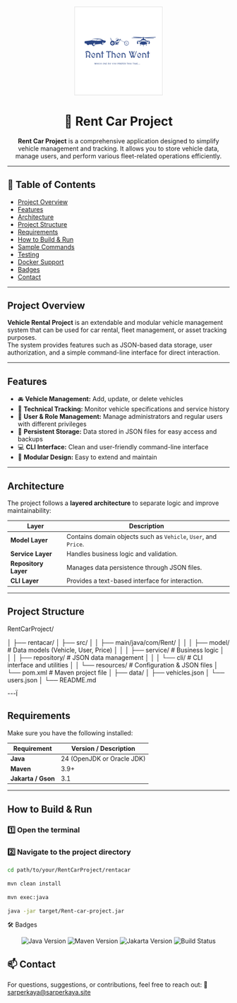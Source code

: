 <div align="center">
  <img src="RentThenWent.png" alt="Rent Logo" width="200" />

  <h1>🚗 Rent Car Project</h1>

  <p style="max-width:650px; margin:auto; text-align:center;">
    <strong>Rent Car Project</strong> is a comprehensive application designed to simplify vehicle management and tracking.  
    It allows you to store vehicle data, manage users, and perform various fleet-related operations efficiently.
  </p>
</div>

---

## 📘 Table of Contents
- [Project Overview](#project-overview)
- [Features](#features)
- [Architecture](#architecture)
- [Project Structure](#project-structure)
- [Requirements](#requirements)
- [How to Build & Run](#how-to-build--run)
- [Sample Commands](#sample-commands)
- [Testing](#testing)
- [Docker Support](#docker-support)
- [Badges](#badges)
- [Contact](#contact)

---

## Project Overview
**Vehicle Rental Project** is an extendable and modular vehicle management system that can be used for car rental, fleet management, or asset tracking purposes.  
The system provides features such as JSON-based data storage, user authorization, and a simple command-line interface for direct interaction.

---

## Features
- 🚘 **Vehicle Management:** Add, update, or delete vehicles  
- 🔧 **Technical Tracking:** Monitor vehicle specifications and service history  
- 👥 **User & Role Management:** Manage administrators and regular users with different privileges  
- 💾 **Persistent Storage:** Data stored in JSON files for easy access and backups  
- 💻 **CLI Interface:** Clean and user-friendly command-line interface  
- 🧱 **Modular Design:** Easy to extend and maintain  

---

## Architecture
The project follows a **layered architecture** to separate logic and improve maintainability:

| Layer | Description |
|-------|--------------|
| **Model Layer** | Contains domain objects such as `Vehicle`, `User`, and `Price`. |
| **Service Layer** | Handles business logic and validation. |
| **Repository Layer** | Manages data persistence through JSON files. |
| **CLI Layer** | Provides a text-based interface for interaction. |

---

## Project Structure
RentCarProject/

│
├── rentacar/
│ ├── src/
│ │ ├── main/java/com/Rent/
│ │ │ ├── model/ # Data models (Vehicle, User, Price)
│ │ │ ├── service/ # Business logic
│ │ │ ├── repository/ # JSON data management
│ │ │ └── cli/ # CLI interface and utilities
│ │ └── resources/ # Configuration & JSON files
│ └── pom.xml # Maven project file
│
├── data/
│ ├── vehicles.json
│ └── users.json
│
└── README.md

---Ï

## Requirements
Make sure you have the following installed:

| Requirement | Version / Description |
|--------------|-----------------------|
| **Java** | 24 (OpenJDK or Oracle JDK) |
| **Maven** | 3.9+ |
| **Jakarta / Gson** | 3.1 |

---

## How to Build & Run

### 1️⃣ Open the terminal
### 2️⃣ Navigate to the project directory
```bash
cd path/to/your/RentCarProject/rentacar
```
```bash
mvn clean install
```

```bash
mvn exec:java
```

```bash
java -jar target/Rent-car-project.jar
```
🛠️ Badges
<p align="center"> <img src="https://img.shields.io/badge/java-24.0.1-blue?logo=java&logoColor=white" alt="Java Version" /> <img src="https://img.shields.io/badge/maven-3.9+-orange?logo=apache-maven&logoColor=white" alt="Maven Version" /> <img src="https://img.shields.io/badge/jakarta-3.1-green?logo=jakartaee&logoColor=white" alt="Jakarta Version" /> <img src="https://img.shields.io/badge/build-passing-brightgreen?logo=githubactions&logoColor=white" alt="Build Status" /> </p>

## 📫 Contact

For questions, suggestions, or contributions, feel free to reach out:
📧 sarperkaya@sarperkaya.site
